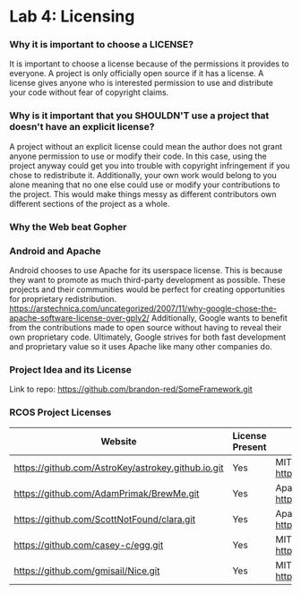 # Lab 4: Licensing

### Why it is important to choose a LICENSE?
It is important to choose a license because of the permissions it provides to everyone. A project is only officially open source if it has a license. A license gives anyone who is interested permission to use and distribute your code without fear of copyright claims. 

### Why is it important that you SHOULDN'T use a project that doesn't have an explicit license?
A project without an explicit license could mean the author does not grant anyone permission to use or modify their code. In this case, using the project anyway could get you into trouble with copyright infringement if you chose to redistribute it. Additionally, your own work would belong to you alone meaning that no one else could use or modify your contributions to the project. This would make things messy as different contributors own different sections of the project as a whole. 

### Why the Web beat Gopher


### Android and Apache
Android chooses to use Apache for its userspace license. This is because they want to promote as much third-party development as possible. These projects and their communities would be perfect for creating opportunities for proprietary redistribution. https://arstechnica.com/uncategorized/2007/11/why-google-chose-the-apache-software-license-over-gplv2/
Additionally, Google wants to benefit from the contributions made to open source without having to reveal their own proprietary code. Ultimately, Google strives for both fast development and proprietary value so it uses Apache like many other companies do.

### Project Idea and its License
Link to repo: https://github.com/brandon-red/SomeFramework.git

### RCOS Project Licenses
|Website|License Present|License|
|-------|--------------|-------|
|https://github.com/AstroKey/astrokey.github.io.git | Yes|MIT License https://en.wikipedia.org/wiki/MIT_License |
|https://github.com/AdamPrimak/BrewMe.git | Yes|Apache License 2.0 https://en.wikipedia.org/wiki/Apache_License |
|https://github.com/ScottNotFound/clara.git | Yes|Apache License 2.0 https://en.wikipedia.org/wiki/Apache_License |
|https://github.com/casey-c/egg.git | Yes|MIT License https://en.wikipedia.org/wiki/MIT_License |
|https://github.com/gmisail/Nice.git | Yes|MIT License https://en.wikipedia.org/wiki/MIT_License |



